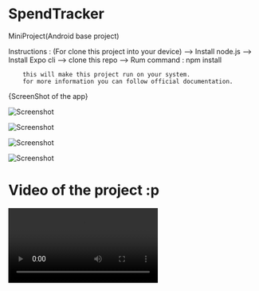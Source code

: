 # SpendTracker
MiniProject(Android base project)


Instructions : (For clone this project into your device)
    --> Install node.js
    --> Install Expo cli
    --> clone this repo
    --> Rum command : 
        npm install
        
        this will make this project run on your system.
        for more information you can follow official documentation.
        
        
{ScreenShot of the app}
        

![Screenshot](https://github.com/Jauhari-01/SpendTracker/blob/main/WhatsApp%20Image%202022-05-25%20at%2011.15.44%20PM.jpeg)

![Screenshot](https://github.com/Jauhari-01/SpendTracker/blob/main/WhatsApp%20Image%202022-05-25%20at%2011.15.44%20PM%20(1).jpeg)

![Screenshot](https://github.com/Jauhari-01/SpendTracker/blob/main/WhatsApp%20Image%202022-05-25%20at%2011.15.44%20PM%20(2).jpeg)

![Screenshot](https://github.com/Jauhari-01/SpendTracker/blob/main/WhatsApp%20Image%202022-05-25%20at%2011.15.44%20PM%20(3).jpeg)


# Video of the project :p

![video](https://github.com/Jauhari-01/SpendTracker/blob/main/WhatsApp%20Video%202022-05-29%20at%2012.15.54%20PM.mp4)
